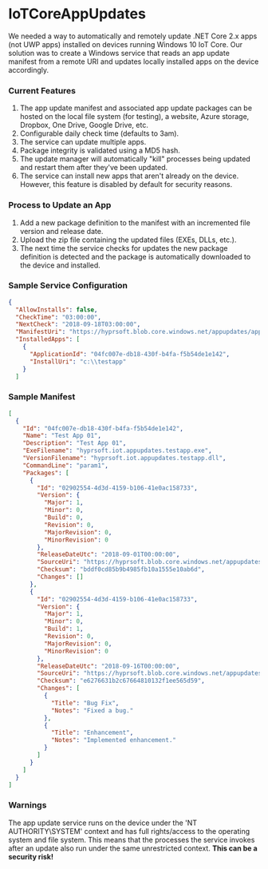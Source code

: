 # IoTCoreAppUpdates
We needed a way to automatically and remotely update .NET Core 2.x apps (not UWP apps) installed on devices running Windows 10 IoT Core.  Our solution was to create a Windows service that reads an app update manifest from a remote URI and updates locally installed apps on the device accordingly.

### Current Features
1. The app update manifest and associated app update packages can be hosted on the local file system (for testing), a website, Azure storage, Dropbox, One Drive, Google Drive, etc.
2. Configurable daily check time (defaults to 3am). 
3. The service can update multiple apps.
4. Package integrity is validated using a MD5 hash.
5. The update manager will automatically "kill" processes being updated and restart them after they've been updated.
6. The service can install new apps that aren't already on the device.  However, this feature is disabled by default for security reasons.

### Process to Update an App
1. Add a new package definition to the manifest with an incremented file version and release date.
2. Upload the zip file containing the updated files (EXEs, DLLs, etc.).
3. The next time the service checks for updates the new package definition is detected and the package is automatically downloaded to the device and installed.

### Sample Service Configuration

```json
{
  "AllowInstalls": false,
  "CheckTime": "03:00:00",
  "NextCheck": "2018-09-18T03:00:00",
  "ManifestUri": "https://hyprsoft.blob.core.windows.net/appupdates/app-update-manifest.json",
  "InstalledApps": [
    {
      "ApplicationId": "04fc007e-db18-430f-b4fa-f5b54de1e142",
      "InstallUri": "c:\\testapp"
    }
  ]
```
### Sample Manifest

```json
[
  {
    "Id": "04fc007e-db18-430f-b4fa-f5b54de1e142",
    "Name": "Test App 01",
    "Description": "Test App 01",
    "ExeFilename": "hyprsoft.iot.appupdates.testapp.exe",
    "VersionFilename": "hyprsoft.iot.appupdates.testapp.dll",
    "CommandLine": "param1",
    "Packages": [
      {
        "Id": "02902554-4d3d-4159-b106-41e0ac158733",
        "Version": {
          "Major": 1,
          "Minor": 0,
          "Build": 0,
          "Revision": 0,
          "MajorRevision": 0,
          "MinorRevision": 0
        },
        "ReleaseDateUtc": "2018-09-01T00:00:00",
        "SourceUri": "https://hyprsoft.blob.core.windows.net/appupdates/testapp01_1000.zip",
        "Checksum": "bddf0cd85b9b4985fb10a1555e10ab6d",
        "Changes": []
      },
      {
        "Id": "02902554-4d3d-4159-b106-41e0ac158733",
        "Version": {
          "Major": 1,
          "Minor": 0,
          "Build": 1,
          "Revision": 0,
          "MajorRevision": 0,
          "MinorRevision": 0
        },
        "ReleaseDateUtc": "2018-09-16T00:00:00",
        "SourceUri": "https://hyprsoft.blob.core.windows.net/appupdates/testapp01_1010.zip",
        "Checksum": "e6276631b2c67664810132f1ee565d59",
        "Changes": [
          {
            "Title": "Bug Fix",
            "Notes": "Fixed a bug."
          },
          {
            "Title": "Enhancement",
            "Notes": "Implemented enhancement."
          }
        ]
      }
    ]
  }
]
```

### Warnings
The app update service runs on the device under the 'NT AUTHORITY\SYSTEM' context and has full rights/access to the operating system and file system.  This means that the processes the service invokes after an update also run under the same unrestricted context. **This can be a security risk!**
